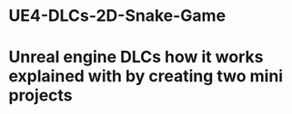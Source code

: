 # UE4-DLCs-2D-Snake-Game
# Unreal engine DLCs how it works explained with by creating two mini projects 